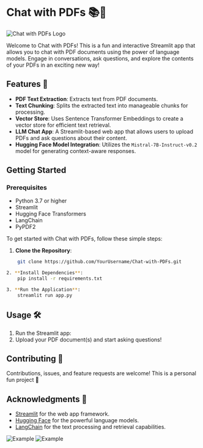 # Chat with PDFs 📚💬

![Chat with PDFs Logo](images/chat_with_pdfs_logo.png)

Welcome to Chat with PDFs! This is a fun and interactive Streamlit app that allows you to chat with PDF documents using the power of language models. Engage in conversations, ask questions, and explore the contents of your PDFs in an exciting new way!

## Features 🌟

- **PDF Text Extraction**: Extracts text from PDF documents.
- **Text Chunking**: Splits the extracted text into manageable chunks for processing.
- **Vector Store**: Uses Sentence Transformer Embeddings to create a vector store for efficient text retrieval.
- **LLM Chat App**: A Streamlit-based web app that allows users to upload PDFs and ask questions about their content.
- **Hugging Face Model Integration**: Utilizes the `Mistral-7B-Instruct-v0.2` model for generating context-aware responses.

## Getting Started

### Prerequisites

- Python 3.7 or higher
- Streamlit
- Hugging Face Transformers
- LangChain
- PyPDF2

To get started with Chat with PDFs, follow these simple steps:

1. **Clone the Repository**:

```bash
    git clone https://github.com/YourUsername/Chat-with-PDFs.git

2. **Install Dependencies**:
    pip install -r requirements.txt

3. **Run the Application**:
    streamlit run app.py
```

## Usage 🛠️

1. Run the Streamlit app:
2. Upload your PDF document(s) and start asking questions!

## Contributing 🤝

Contributions, issues, and feature requests are welcome! This is a personal fun project 🥰

## Acknowledgments 🙏

- [Streamlit](https://streamlit.io/) for the web app framework.
- [Hugging Face](https://huggingface.co/) for the powerful language models.
- [LangChain](https://python.langchain.com/) for the text processing and retrieval capabilities.

![Example](?raw=true)
![Example](?raw=true)
